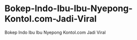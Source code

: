 # Bokep-Indo-Ibu-Ibu-Nyepong-Kontol.com-Jadi-Viral
Bokep Indo Ibu Ibu Nyepong Kontol.com Jadi Viral
